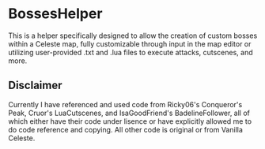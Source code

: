 # BossesHelper

This is a helper specifically designed to allow the creation of custom bosses within a Celeste map, fully customizable through input in the map editor or utilizing user-provided .txt and .lua files to execute attacks, cutscenes, and more.

## Disclaimer

Currently I have referenced and used code from Ricky06's Conqueror's Peak, Cruor's LuaCutscenes, and IsaGoodFriend's BadelineFollower, all of which either have their code under lisence or have explicitly allowed me to do code reference and copying. All other code is original or from Vanilla Celeste.
